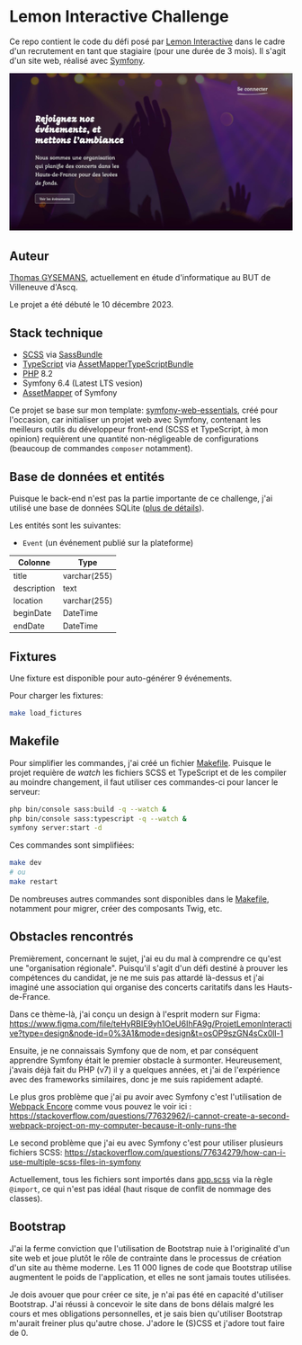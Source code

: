 # Lemon Interactive Challenge

Ce repo contient le code du défi posé par [Lemon Interactive](https://www.lemon-interactive.fr/) dans le cadre d'un recrutement en tant que stagiaire (pour une durée de 3 mois). Il s'agit d'un site web, réalisé avec [Symfony](https://symfony.com/).

![Image de la première page du site](/screenshots/maquette-homepage.jpg)

## Auteur

[Thomas GYSEMANS](https://portfolio.sciencesky.fr/), actuellement en étude d'informatique au BUT de Villeneuve d'Ascq.

Le projet a été débuté le 10 décembre 2023.

## Stack technique

- [SCSS](https://sass-lang.com/) via [SassBundle](https://symfony.com/bundles/SassBundle/current/index.html)
- [TypeScript](https://www.typescriptlang.org/) via [AssetMapperTypeScriptBundle](https://github.com/sensiolabs/AssetMapperTypeScriptBundle)
- [PHP](https://www.php.net/) 8.2
- Symfony 6.4 (Latest LTS vesion)
- [AssetMapper](https://symfony.com/doc/current/frontend/asset_mapper.html) of Symfony

Ce projet se base sur mon template: [symfony-web-essentials](https://github.com/ThomasGysemans/symfony-web-essentials), créé pour l'occasion, car initialiser un projet web avec Symfony, contenant les meilleurs outils du développeur front-end (SCSS et TypeScript, à mon opinion) requièrent une quantité non-négligeable de configurations (beaucoup de commandes `composer` notamment).

## Base de données et entités

Puisque le back-end n'est pas la partie importante de ce challenge, j'ai utilisé une base de données SQLite ([plus de détails](https://github.com/ThomasGysemans/symfony-web-essentials?tab=readme-ov-file#database)).

Les entités sont les suivantes:

- `Event` (un événement publié sur la plateforme)

|Colonne|Type|
|-------|----|
|title|varchar(255)|
|description|text|
|location|varchar(255)|
|beginDate|DateTime|
|endDate|DateTime|

## Fixtures

Une fixture est disponible pour auto-générer 9 événements.

Pour charger les fixtures:

```bash
make load_fictures
```

## Makefile

Pour simplifier les commandes, j'ai créé un fichier [Makefile](./Makefile). Puisque le projet requière de _watch_ les fichiers SCSS et TypeScript et de les compiler au moindre changement, il faut utiliser ces commandes-ci pour lancer le serveur:

```bash
php bin/console sass:build -q --watch &
php bin/console sass:typescript -q --watch &
symfony server:start -d
```

Ces commandes sont simplifiées:

```bash
make dev
# ou
make restart
```

De nombreuses autres commandes sont disponibles dans le [Makefile](./Makefile), notamment pour migrer, créer des composants Twig, etc.

## Obstacles rencontrés

Premièrement, concernant le sujet, j'ai eu du mal à comprendre ce qu'est une "organisation régionale". Puisqu'il s'agit d'un défi destiné à prouver les compétences du candidat, je ne me suis pas attardé là-dessus et j'ai imaginé une association qui organise des concerts caritatifs dans les Hauts-de-France.

Dans ce thème-là, j'ai conçu un design à l'esprit modern sur Figma: https://www.figma.com/file/teHyRBIE9yh1OeU6IhFA9g/ProjetLemonInteractive?type=design&node-id=0%3A1&mode=design&t=osOP9szGN4sCx0ll-1

Ensuite, je ne connaissais Symfony que de nom, et par conséquent apprendre Symfony était le premier obstacle à surmonter. Heureusement, j'avais déjà fait du PHP (v7) il y a quelques années, et j'ai de l'expérience avec des frameworks similaires, donc je me suis rapidement adapté.

Le plus gros problème que j'ai pu avoir avec Symfony c'est l'utilisation de [Webpack Encore](https://symfony.com/doc/current/frontend/encore/installation.html) comme vous pouvez le voir ici : https://stackoverflow.com/questions/77632962/i-cannot-create-a-second-webpack-project-on-my-computer-because-it-only-runs-the

Le second problème que j'ai eu avec Symfony c'est pour utiliser plusieurs fichiers SCSS: https://stackoverflow.com/questions/77634279/how-can-i-use-multiple-scss-files-in-symfony

Actuellement, tous les fichiers sont importés dans [app.scss](/assets/styles/app.scss) via la règle `@import`, ce qui n'est pas idéal (haut risque de conflit de nommage des classes).

## Bootstrap

J'ai la ferme conviction que l'utilisation de Bootstrap nuie à l'originalité d'un site web et joue plutôt le rôle de contrainte dans le processus de création d'un site au thème moderne. Les 11 000 lignes de code que Bootstrap utilise augmentent le poids de l'application, et elles ne sont jamais toutes utilisées.

Je dois avouer que pour créer ce site, je n'ai pas été en capacité d'utiliser Bootstrap. J'ai réussi à concevoir le site dans de bons délais malgré les cours et mes obligations personnelles, et je sais bien qu'utiliser Bootstrap m'aurait freiner plus qu'autre chose. J'adore le (S)CSS et j'adore tout faire de 0.